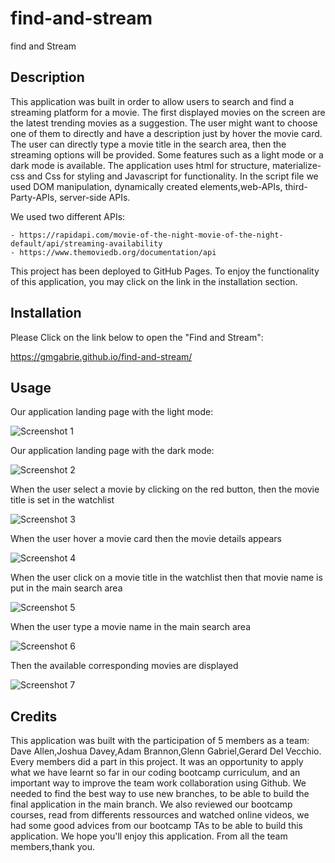 # find-and-stream

find and Stream 

## Description


This application was built in order to allow users to search and find a streaming platform for a movie.
The first  displayed movies on the screen  are  the latest trending movies as a suggestion. The user might want to choose one of them to directly and have a description just by hover the  movie card.
The user can directly type a movie title in the search area,  then the streaming options will be provided. Some features such as a light mode or a dark mode is available.
The application  uses html for structure, materialize-css and  Css for styling and Javascript for functionality.
 In the script file  we used DOM manipulation, dynamically created elements,web-APIs, third-Party-APIs, server-side APIs.
 
 We used  two different APIs:
 
    - https://rapidapi.com/movie-of-the-night-movie-of-the-night-default/api/streaming-availability
    - https://www.themoviedb.org/documentation/api

This project has been deployed to GitHub Pages. To enjoy the functionality of  this application, you may  click on  the  link in the installation section.


## Installation


Please Click on the link below to open the "Find and Stream":

 https://gmgabrie.github.io/find-and-stream/

 
## Usage

Our application landing page with the light mode:

![Screenshot 1](https://user-images.githubusercontent.com/120201085/230934376-5ed258d6-1bd2-4d29-9436-e7ced1668dc4.png)

Our application landing page with the dark mode:

![Screenshot 2](https://user-images.githubusercontent.com/120201085/230934392-0f315c56-2ff2-4531-873f-776e5be1a968.png)

When the user  select a movie  by clicking on the red button, then  the movie title is set in the  watchlist

![Screenshot 3](https://user-images.githubusercontent.com/120201085/230934401-0b21fc95-81cc-4dd9-b6c8-2ce1cabdfe85.png)


When the user  hover a movie card then the movie details appears

![Screenshot 4](https://user-images.githubusercontent.com/120201085/230934406-a5bd94af-3ab1-4b99-b268-b9a442e332b7.png)


When the user click on a movie title in the watchlist then that movie name is put in the main search area

![Screenshot 5](https://user-images.githubusercontent.com/120201085/230934411-429642ba-6339-4dcc-9573-d3339a37d272.png)


When the user type a movie name in the main search area

![Screenshot 6](https://user-images.githubusercontent.com/120201085/230934414-6efed2bc-d129-4aae-9667-1be2954c4353.png)

Then the available corresponding movies are displayed

![Screenshot 7](https://user-images.githubusercontent.com/120201085/230934416-b646fe53-3720-40c6-a986-b632df6db802.png)


## Credits

This application was built with the participation of 5 members as a team:
Dave Allen,Joshua Davey,Adam Brannon,Glenn Gabriel,Gerard Del Vecchio.
Every members did a part in this project.
It was an opportunity to apply what we have learnt so far in our coding bootcamp curriculum, and an important way to improve the team work collaboration using Github. We needed to find the best way to use new branches, to be able to build the final application in the main branch.
We also reviewed our bootcamp courses, read  from differents ressources and watched online videos, we had some good advices from our bootcamp TAs to be able to build this application.
We hope you'll enjoy this application.
From all the team members,thank you.

